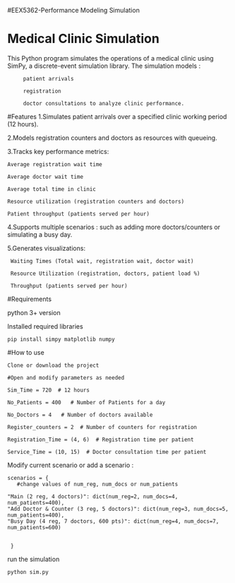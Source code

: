 
#EEX5362-Performance Modeling Simulation

# Medical Clinic Simulation
This Python program simulates the operations of a medical clinic using SimPy, a discrete-event simulation library. The simulation models :

         patient arrivals

         registration 

         doctor consultations to analyze clinic performance.

#Features
1.Simulates patient arrivals over a specified clinic working period (12 hours).

2.Models registration counters and doctors as resources with queueing.

3.Tracks key performance metrics:

    Average registration wait time

    Average doctor wait time

    Average total time in clinic

    Resource utilization (registration counters and doctors)

    Patient throughput (patients served per hour)

4.Supports multiple scenarios :
    such as adding more doctors/counters or simulating a busy day.

5.Generates visualizations:

     Waiting Times (Total wait, registration wait, doctor wait)

     Resource Utilization (registration, doctors, patient load %)

     Throughput (patients served per hour)

#Requirements

python 3+ version

Installed required libraries

    pip install simpy matplotlib numpy

#How to use

    Clone or download the project

    #Open and modify parameters as needed

    Sim_Time = 720  # 12 hours

    No_Patients = 400   # Number of Patients for a day

    No_Doctors = 4   # Number of doctors available

    Register_counters = 2  # Number of counters for registration

    Registration_Time = (4, 6)  # Registration time per patient

    Service_Time = (10, 15)  # Doctor consultation time per patient

Modify current scenario or add a scenario :

    scenarios = {
       #change values of num_reg, num_docs or num_patients

    "Main (2 reg, 4 doctors)": dict(num_reg=2, num_docs=4, num_patients=400),
    "Add Doctor & Counter (3 reg, 5 doctors)": dict(num_reg=3, num_docs=5, num_patients=400),
    "Busy Day (4 reg, 7 doctors, 600 pts)": dict(num_reg=4, num_docs=7, num_patients=600)    
  

     }

run the simulation

    python sim.py